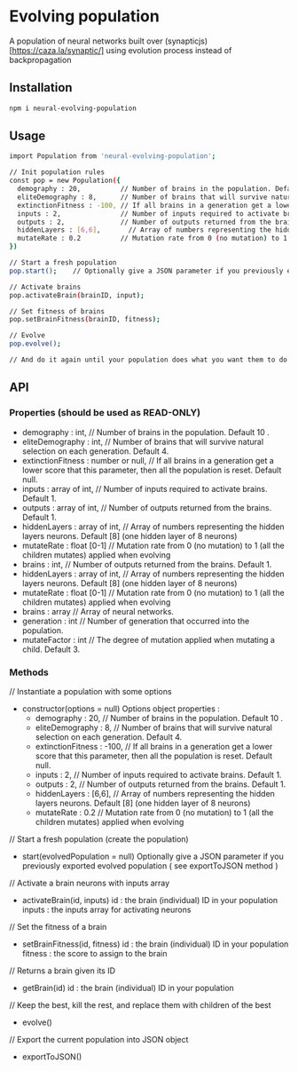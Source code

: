 # Evolving population

A population of neural networks built over (synapticjs)[https://caza.la/synaptic/] using evolution process instead of backpropagation


## Installation

```bash
npm i neural-evolving-population
```

## Usage

```bash
import Population from 'neural-evolving-population';

// Init population rules
const pop = new Population({
  demography : 20,          // Number of brains in the population. Default 10    .            
  eliteDemography : 8,      // Number of brains that will survive natural selection on each generation. Default 4.
  extinctionFitness : -100, // If all brains in a generation get a lower score that this parameter, then all the population is reset. Default null.
  inputs : 2,               // Number of inputs required to activate brains. Default 1.
  outputs : 2,              // Number of outputs returned from the brains. Default 1.
  hiddenLayers : [6,6],       // Array of numbers representing the hidden layers neurons. Default [8] (one hidden layer of 8 neurons)
  mutateRate : 0.2          // Mutation rate from 0 (no mutation) to 1 (all the children mutates) applied when evolving
})

// Start a fresh population
pop.start();    // Optionally give a JSON parameter if you previously exported evolved population ( see exportToJSON method )

// Activate brains
pop.activateBrain(brainID, input);

// Set fitness of brains
pop.setBrainFitness(brainID, fitness);

// Evolve
pop.evolve();

// And do it again until your population does what you want them to do !
```

## API

### Properties (should be used as READ-ONLY)

- demography : int,                     // Number of brains in the population. Default 10    .            
- eliteDemography : int,                // Number of brains that will survive natural selection on each generation. Default 4.
- extinctionFitness : number or null,   // If all brains in a generation get a lower score that this parameter, then all the population is reset. Default null.
- inputs : array of int,                // Number of inputs required to activate brains. Default 1.
- outputs : array of int,               // Number of outputs returned from the brains. Default 1.
- hiddenLayers : array of int,          // Array of numbers representing the hidden layers neurons. Default [8] (one hidden layer of 8 neurons)
- mutateRate : float [0-1]              // Mutation rate from 0 (no mutation) to 1 (all the children mutates) applied when evolving
- brains : int,                         // Number of outputs returned from the brains. Default 1.
- hiddenLayers : array of int,          // Array of numbers representing the hidden layers neurons. Default [8] (one hidden layer of 8 neurons)
- mutateRate : float [0-1]              // Mutation rate from 0 (no mutation) to 1 (all the children mutates) applied when evolving
- brains : array                        // Array of neural networks.
- generation : int                      // Number of generation that occurred into the population.
- mutateFactor : int                    // The degree of mutation applied when mutating a child. Default 3.

### Methods

//  Instantiate a population with some options
- constructor(options = null)
  Options object properties :
  - demography : 20,          // Number of brains in the population. Default 10    .            
  - eliteDemography : 8,      // Number of brains that will survive natural selection on each generation. Default 4.
  - extinctionFitness : -100, // If all brains in a generation get a lower score that this parameter, then all the population is reset. Default null.
  - inputs : 2,               // Number of inputs required to activate brains. Default 1.
  - outputs : 2,              // Number of outputs returned from the brains. Default 1.
  - hiddenLayers : [6,6],       // Array of numbers representing the hidden layers neurons. Default [8] (one hidden layer of 8 neurons)
  - mutateRate : 0.2          // Mutation rate from 0 (no mutation) to 1 (all the children mutates) applied when evolving

//  Start a fresh population (create the population)
- start(evolvedPopulation = null)
  Optionally give a JSON parameter if you previously exported evolved population ( see exportToJSON method )

//  Activate a brain neurons with inputs array
- activateBrain(id, inputs)
  id : the brain (individual) ID in your population
  inputs : the inputs array for activating neurons

//  Set the fitness of a brain
- setBrainFitness(id, fitness)
    id : the brain (individual) ID in your population
    fitness : the score to assign to the brain

//  Returns a brain given its ID
- getBrain(id)
    id : the brain (individual) ID in your population

//  Keep the best, kill the rest, and replace them with children of the best
- evolve()

//  Export the current population into JSON object
- exportToJSON()
